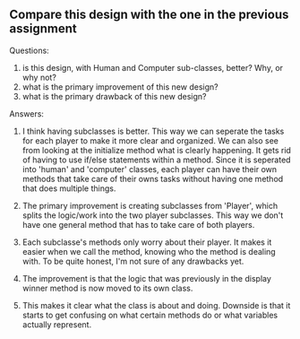 ## Compare this design with the one in the previous assignment

Questions:

1. is this design, with Human and Computer sub-classes, better? Why, or why not?
2. what is the primary improvement of this new design?
3. what is the primary drawback of this new design?

Answers: 

1. I think having subclasses is better. This way we can seperate the tasks for each player to make it more clear and organized. We can also see from looking at the initialize method what is clearly happening. It gets rid of having to use if/else statements within a method. Since it is seperated into 'human' and 'computer' classes, each player can have their own methods that take care of their owns tasks without having one method that does multiple things.

2. The primary improvement is creating subclasses from 'Player', which splits the logic/work into the two player subclasses. This way we don't have one general method that has to take care of both players.
3. Each subclasse's methods only worry about their player. It makes it easier when we call the method, knowing who the method is dealing with.
To be quite honest, I'm not sure of any drawbacks yet. 

1. The improvement is that the logic that was previously in the display winner method is now moved to its own class.

2. This makes it clear what the class is about and doing. Downside is that it starts to get confusing on what certain methods do or what variables actually represent.